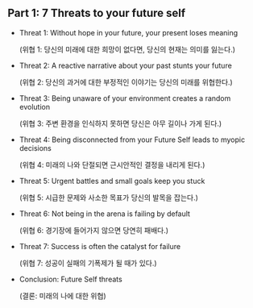 ## Part 1: 7 Threats to your future self

- Threat 1: Without hope in your future, your present loses meaning 

  (위협 1: 당신의 미래에 대한 희망이 없다면, 당신의 현재는 의미를 잃는다.)

- Threat 2: A reactive narrative about your past stunts your future

  (위협 2: 당신의 과거에 대한 부정적인 이야기는 당신의 미래를 위협한다.)

- Threat 3: Being unaware of your environment creates a random evolution

  (위협 3: 주변 환경을 인식하지 못하면 당신은 아무 길이나 가게 된다.)

- Threat 4: Being disconnected from your Future Self leads to myopic decisions

  (위협 4: 미래의 나와 단절되면 근시안적인 결정을 내리게 된다.)

- Threat 5: Urgent battles and small goals keep you stuck

  (위협 5: 시급한 문제와 사소한 목표가 당신의 발목을 잡는다.)

- Threat 6: Not being in the arena is failing by default

  (위협 6: 경기장에 들어가지 않으면 당연히 패배다.)

- Threat 7: Success is often the catalyst for failure

  (위협 7: 성공이 실패의 기폭제가 될 때가 있다.)

- Conclusion: Future Self threats

  (결론: 미래의 나에 대한 위협)
